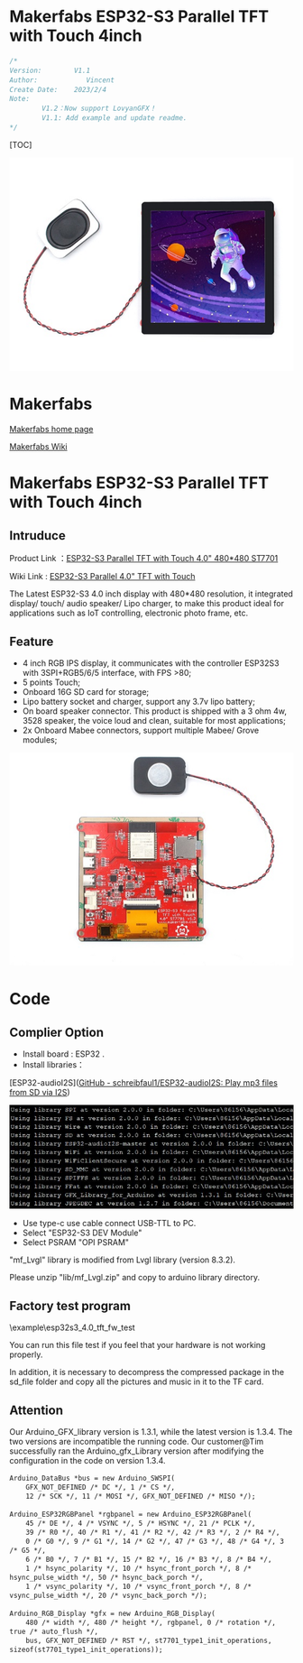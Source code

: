 # Makerfabs ESP32-S3 Parallel TFT with Touch 4inch

```c++
/*
Version:        V1.1
Author:            Vincent
Create Date:    2023/2/4
Note:
        V1.2：Now support LovyanGFX！
        V1.1: Add example and update readme.
*/
```

[TOC]

![main](md_pic/main.jpg)

# Makerfabs

[Makerfabs home page](https://www.makerfabs.com/)

[Makerfabs Wiki](https://wiki.makerfabs.com/)

# Makerfabs ESP32-S3 Parallel TFT with Touch 4inch

## Intruduce

Product Link ：[ESP32-S3 Parallel TFT with Touch 4.0" 480*480 ST7701](https://www.makerfabs.com/esp32-s3-parallel-tft-with-touch-4-inch.html)

Wiki Link : [ESP32-S3 Parallel 4.0" TFT with Touch](https://wiki.makerfabs.com/ESP32_S3_Parallel_4.0_TFT_with_Touch.html)

The Latest ESP32-S3 4.0 inch display with 480*480 resolution, it integrated display/ touch/ audio speaker/ Lipo charger, to make this product ideal for applications such as IoT controlling, electronic photo frame, etc.

## Feature

- 4 inch RGB IPS display, it communicates with the controller ESP32S3 with 3SPI+RGB5/6/5 interface, with FPS >80;
- 5 points Touch;
- Onboard 16G SD card for storage;
- Lipo battery socket and charger, support any 3.7v lipo battery;
- On board speaker connector. This product is shipped with a 3 ohm 4w, 3528 speaker, the voice loud and clean, suitable for most applications;
- 2x Onboard Mabee connectors, support multiple Mabee/ Grove modules;

![main](md_pic/back.jpg)

# Code

## Complier Option

- Install board : ESP32 .
- Install libraries：

[ESP32-audioI2S]([GitHub - schreibfaul1/ESP32-audioI2S: Play mp3 files from SD via I2S](https://github.com/schreibfaul1/ESP32-audioI2S))

![library](md_pic/library.jpg)

- Use type-c use cable connect USB-TTL to PC.
- Select "ESP32-S3 DEV Module"
- Select PSRAM "OPI PSRAM"

"mf_Lvgl" library is modified from Lvgl library (version 8.3.2). 

Please unzip "lib/mf_Lvgl.zip" and copy to arduino library directory.

## Factory test program

\example\esp32s3_4.0_tft_fw_test

You can run this file test if you feel that your hardware is not working properly. 

In addition, it is necessary to decompress the compressed package in the sd_file folder and copy all the pictures and music in it to the TF card.

## Attention

Our Arduino_GFX_library version is 1.3.1, while the latest version is 1.3.4. The two versions are incompatible the running code. Our customer@Tim successfully ran the Arduino_gfx_Library version after modifying the configuration in the code on version 1.3.4.


```
Arduino_DataBus *bus = new Arduino_SWSPI(
    GFX_NOT_DEFINED /* DC */, 1 /* CS */,
    12 /* SCK */, 11 /* MOSI */, GFX_NOT_DEFINED /* MISO */);

Arduino_ESP32RGBPanel *rgbpanel = new Arduino_ESP32RGBPanel(
    45 /* DE */, 4 /* VSYNC */, 5 /* HSYNC */, 21 /* PCLK */,
    39 /* R0 */, 40 /* R1 */, 41 /* R2 */, 42 /* R3 */, 2 /* R4 */,
    0 /* G0 */, 9 /* G1 */, 14 /* G2 */, 47 /* G3 */, 48 /* G4 */, 3 /* G5 */,
    6 /* B0 */, 7 /* B1 */, 15 /* B2 */, 16 /* B3 */, 8 /* B4 */,
    1 /* hsync_polarity */, 10 /* hsync_front_porch */, 8 /* hsync_pulse_width */, 50 /* hsync_back_porch */,
    1 /* vsync_polarity */, 10 /* vsync_front_porch */, 8 /* vsync_pulse_width */, 20 /* vsync_back_porch */);

Arduino_RGB_Display *gfx = new Arduino_RGB_Display(
    480 /* width */, 480 /* height */, rgbpanel, 0 /* rotation */, true /* auto_flush */,
    bus, GFX_NOT_DEFINED /* RST */, st7701_type1_init_operations, sizeof(st7701_type1_init_operations));
```
